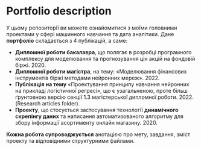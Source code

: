 # Portfolio description

У цьому репозиторії ви можете ознайомитися з моїми головними проектами у сфері машинного навчання та дата аналітики. Дане **портфоліо** складається з 4 публікацій, а саме:

- **Дипломної роботи бакалавра**, що полягає в розробці програмного комплексу для моделювання та прогнозування цін акцій на фондовій біржі. 2020.
- **Дипломної роботи магістра**, на тему: «Моделювання фінансових інструментів біржі методами нейронних мереж». 2022.
- **Публікація на тему** «Проектування  принципу навчання нейронних на прикладі логістичної регресі», що є узагальненою, проте більш ґрунтовною версію секції 1.3 магістерської дипломної роботи. 2022. (Research articles folder).
- **Проекту**, що стосується застосування технології **динамічного скрепінгу даних** та написання автоматизованого алгоритму для збору інформації асортименту онлайн магазину. 2020.

**Кожна робота супроводжується** анотацією про мету, завдання, зміст проекту та відповідними структурними  файлами. 
